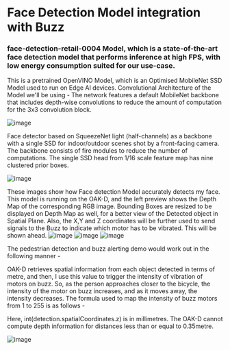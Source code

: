 # Face Detection Model integration with Buzz

### face-detection-retail-0004 Model, which is a state-of-the-art face detection model that performs inference at high FPS, with low energy consumption suited for our use-case.

This is a pretrained OpenVINO Model, which is an Optimised MobileNet SSD Model used to run on Edge AI devices.
Convolutional Architecture of the Model we'll be using -
The network features a default MobileNet backbone that includes depth-wise convolutions to reduce the amount of computation for the 3x3 convolution block.

![image](https://user-images.githubusercontent.com/67831664/121692483-c1a3ef80-cae5-11eb-9763-f357caa452f3.png)


Face detector based on SqueezeNet light (half-channels) as a backbone with a single SSD for indoor/outdoor scenes shot by a front-facing camera. The backbone consists of fire modules to reduce the number of computations. The single SSD head from 1/16 scale feature map has nine clustered prior boxes.

![image](https://user-images.githubusercontent.com/67831664/121692523-cb2d5780-cae5-11eb-951b-6833969b07a1.png)


These images show how Face detection Model accurately detects my face. This model is running on the OAK-D, and the left preview shows the Depth Map of the corresponding RGB image. Bounding Boxes are resized to be displayed on Depth Map as well, for a better view of the Detected object in Spatial Plane. Also, the X,Y and Z coordinates will be further used to send signals to the Buzz to indicate which motor has to be vibrated. This will be shown ahead.
![image](https://user-images.githubusercontent.com/67831664/121692576-d7b1b000-cae5-11eb-8691-d834104a33bb.png)
![image](https://user-images.githubusercontent.com/67831664/121692635-e4360880-cae5-11eb-99fa-f010dd8d0433.png)
![image](https://user-images.githubusercontent.com/67831664/121692655-eb5d1680-cae5-11eb-9a67-b3ece235d468.png)


The pedestrian detection and buzz alerting demo would work out in the following manner -


OAK-D retrieves spatial information from each object detected in terms of metre, and then, I use this value to trigger the intensity of vibration of motors on buzz. So, as the person approaches closer to the bicycle, the intensity of the motor on buzz increases, and as it moves away, the intensity decreases. The formula used to map the intensity of buzz motors from 1 to 255 is as follows -

Here, int(detection.spatialCoordinates.z) is in millimetres. The OAK-D cannot compute depth information for distances less than or equal to 0.35metre. 

![image](https://user-images.githubusercontent.com/67831664/121692719-fdd75000-cae5-11eb-8a88-2eb563d53748.png)


